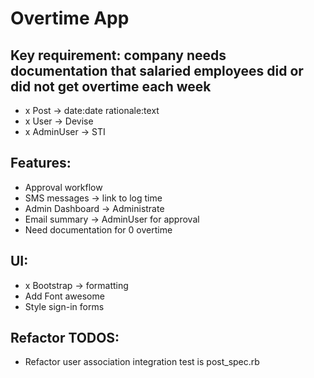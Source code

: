 # Overtime App

## Key requirement: company needs documentation that salaried employees did or did not get overtime each week

- x Post -> date:date rationale:text
- x User -> Devise
- x AdminUser -> STI

## Features:
- Approval workflow
- SMS messages -> link to log time
- Admin Dashboard -> Administrate
- Email summary -> AdminUser for approval
- Need documentation for 0 overtime

## UI:
- x Bootstrap -> formatting
- Add Font awesome
- Style sign-in forms

## Refactor TODOS:
- Refactor user association integration test is post_spec.rb
